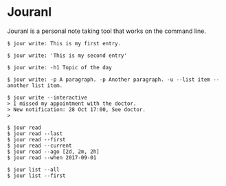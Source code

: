 # Jouranl

Jouranl is a personal note taking tool that works on the command line.

    $ jour write: This is my first entry.
  
    $ jour write: 'This is my second entry'
  
    $ jour write: -h1 Topic of the day
  
    $ jour write: -p A paragraph. -p Another paragraph. -u --list item --another list item.
  
    $ jour write --interactive
    > I missed my appointment with the doctor.
    > New notification: 28 Oct 17:00, See doctor.
    >

    $ jour read
    $ jour read --last 
    $ jour read --first
    $ jour read --current
    $ jour read --ago [2d, 2m, 2h]
    $ jour read --when 2017-09-01 

    $ jour list --all
    $ jour list --first